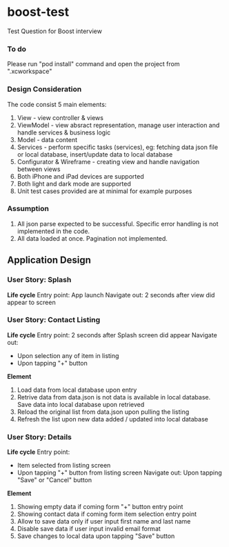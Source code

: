 # boost-test
Test Question for Boost interview

### To do
Please run "pod install" command and open the project from ".xcworkspace"

### Design Consideration
The code consist 5 main elements:
1. View - view controller & views
2. ViewModel - view absract representation, manage user interaction and handle services & business logic
3. Model - data content
4. Services - perform specific tasks (services), eg: fetching data json file or local database, insert/update data to local database
5. Configurator & Wireframe - creating view and handle navigation between views
6. Both iPhone and iPad devices are supported
7. Both light and dark mode are supported
8. Unit test cases provided are at minimal for example purposes

### Assumption
1. All json parse expected to be successful. Specific error handling is not implemented in the code.
2. All data loaded at once. Pagination not implemented.

## Application Design

### User Story: Splash

**Life cycle** 
Entry point: App launch
Navigate out: 2 seconds after view did appear to screen

### User Story: Contact Listing

**Life cycle** 
Entry point: 2 seconds after Splash screen did appear
Navigate out: 
- Upon selection any of item in listing
- Upon tapping "+" button

**Element** 
1. Load data from local database upon entry
2. Retrive data from data.json is not data is available in local database. Save data into local database upon retrieved
3. Reload the original list from data.json upon pulling the listing
4. Refresh the list upon new data added / updated into local database

### User Story: Details

**Life cycle** 
Entry point: 
- Item selected from listing screen
- Upon tapping "+" button from listing screen
Navigate out: Upon tapping "Save" or "Cancel" button

**Element** 
1. Showing empty data if coming form "+" button entry point
2. Showing contact data if coming form item selection entry point
3. Allow to save data only if user input first name and last name
4. Disable save data if user input invalid email format
5. Save changes to local data upon tapping "Save" button
